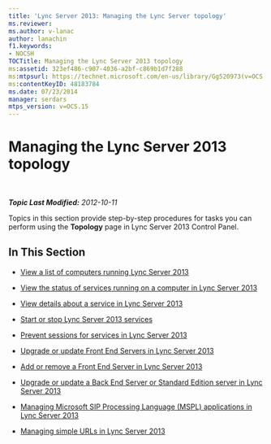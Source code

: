 ```yaml
---
title: 'Lync Server 2013: Managing the Lync Server topology'
ms.reviewer: 
ms.author: v-lanac
author: lanachin
f1.keywords:
- NOCSH
TOCTitle: Managing the Lync Server 2013 topology
ms:assetid: 323ef486-c907-4036-a2bf-c869b1d7f288
ms:mtpsurl: https://technet.microsoft.com/en-us/library/Gg520973(v=OCS.15)
ms:contentKeyID: 48183784
ms.date: 07/23/2014
manager: serdars
mtps_version: v=OCS.15
---
```


<div data-xmlns="http://www.w3.org/1999/xhtml">

<div class="topic" data-xmlns="http://www.w3.org/1999/xhtml" data-msxsl="urn:schemas-microsoft-com:xslt" data-cs="https://msdn.microsoft.com/">

<div data-asp="https://msdn2.microsoft.com/asp">

# Managing the Lync Server 2013 topology

</div>

<div id="mainSection">

<div id="mainBody">

<span> </span>

_**Topic Last Modified:** 2012-10-11_

Topics in this section provide step-by-step procedures for tasks you can perform using the **Topology** page in Lync Server 2013 Control Panel.

<div>

## In This Section

  - [View a list of computers running Lync Server 2013](lync-server-2013-view-a-list-of-computers-running-lync-server-2013.md)

  - [View the status of services running on a computer in Lync Server 2013](lync-server-2013-view-the-status-of-services-running-on-a-computer.md)

  - [View details about a service in Lync Server 2013](lync-server-2013-view-details-about-a-service.md)

  - [Start or stop Lync Server 2013 services](lync-server-2013-start-or-stop-lync-server-services.md)

  - [Prevent sessions for services in Lync Server 2013](lync-server-2013-prevent-sessions-for-services.md)

  - [Upgrade or update Front End Servers in Lync Server 2013](lync-server-2013-upgrade-or-update-front-end-servers.md)

  - [Add or remove a Front End Server in Lync Server 2013](lync-server-2013-add-or-remove-a-front-end-server.md)

  - [Upgrade or update a Back End Server or Standard Edition server in Lync Server 2013](lync-server-2013-upgrade-or-update-a-back-end-server-or-standard-edition-server.md)

  - [Managing Microsoft SIP Processing Language (MSPL) applications in Lync Server 2013](lync-server-2013-managing-microsoft-sip-processing-language-mspl-applications.md)

  - [Managing simple URLs in Lync Server 2013](lync-server-2013-managing-simple-urls.md)

</div>

</div>

<span> </span>

</div>

</div>

</div>

